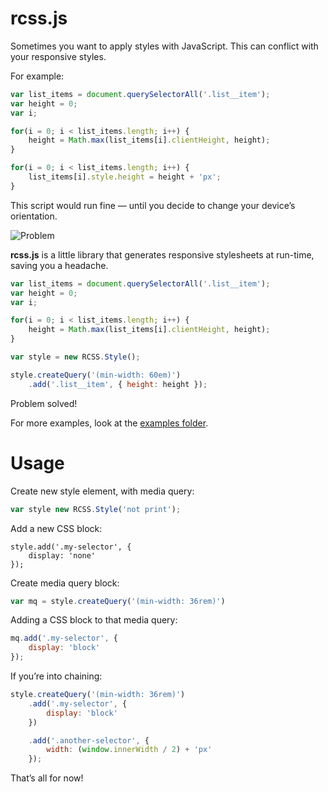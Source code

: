 rcss.js
====

Sometimes you want to apply styles with JavaScript. This can conflict with your responsive styles.

For example:

```JavaScript
var list_items = document.querySelectorAll('.list__item');
var height = 0;
var i;

for(i = 0; i < list_items.length; i++) {
	height = Math.max(list_items[i].clientHeight, height);
}

for(i = 0; i < list_items.length; i++) {
	list_items[i].style.height = height + 'px';
}
```

This script would run fine — until you decide to change your device’s orientation.

![Problem](http://i.imgur.com/nuViAEe.gif)

**rcss.js** is a little library that generates responsive stylesheets at run-time, saving you a headache.

```JavaScript
var list_items = document.querySelectorAll('.list__item');
var height = 0;
var i;

for(i = 0; i < list_items.length; i++) {
	height = Math.max(list_items[i].clientHeight, height);
}

var style = new RCSS.Style();

style.createQuery('(min-width: 60em)')
	.add('.list__item', { height: height });
```
Problem solved!

For more examples, look at the [examples folder](https://github.com/timseverien/rcss.js/tree/master/examples).

# Usage

Create new style element, with media query:

```JavaScript
var style new RCSS.Style('not print');
```

Add a new CSS block:

```
style.add('.my-selector', {
	display: 'none'
});
```

Create media query block:

```JavaScript
var mq = style.createQuery('(min-width: 36rem)')
```

Adding a CSS block to that media query:

```JavaScript
mq.add('.my-selector', {
	display: 'block'
});
```

If you’re into chaining:

```JavaScript
style.createQuery('(min-width: 36rem)')
	.add('.my-selector', {
    	display: 'block'
	})

    .add('.another-selector', {
    	width: (window.innerWidth / 2) + 'px'
    });
```

That’s all for now!